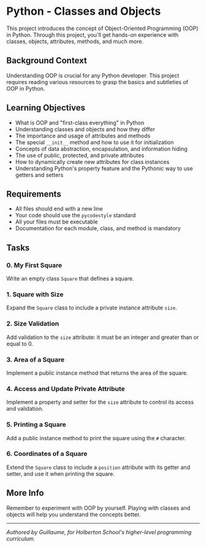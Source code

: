 
# Python - Classes and Objects

This project introduces the concept of Object-Oriented Programming (OOP) in Python. Through this project, you'll get hands-on experience with classes, objects, attributes, methods, and much more.

## Background Context

Understanding OOP is crucial for any Python developer. This project requires reading various resources to grasp the basics and subtleties of OOP in Python.

## Learning Objectives

- What is OOP and "first-class everything" in Python
- Understanding classes and objects and how they differ
- The importance and usage of attributes and methods
- The special `__init__` method and how to use it for initialization
- Concepts of data abstraction, encapsulation, and information hiding
- The use of public, protected, and private attributes
- How to dynamically create new attributes for class instances
- Understanding Python's property feature and the Pythonic way to use getters and setters

## Requirements

- All files should end with a new line
- Your code should use the `pycodestyle` standard
- All your files must be executable
- Documentation for each module, class, and method is mandatory

## Tasks

### 0. My First Square
Write an empty class `Square` that defines a square.

### 1. Square with Size
Expand the `Square` class to include a private instance attribute `size`.

### 2. Size Validation
Add validation to the `size` attribute: it must be an integer and greater than or equal to 0.

### 3. Area of a Square
Implement a public instance method that returns the area of the square.

### 4. Access and Update Private Attribute
Implement a property and setter for the `size` attribute to control its access and validation.

### 5. Printing a Square
Add a public instance method to print the square using the `#` character.

### 6. Coordinates of a Square
Extend the `Square` class to include a `position` attribute with its getter and setter, and use it when printing the square.

## More Info

Remember to experiment with OOP by yourself. Playing with classes and objects will help you understand the concepts better.

---

*Authored by Guillaume, for Holberton School's higher-level programming curriculum.*
